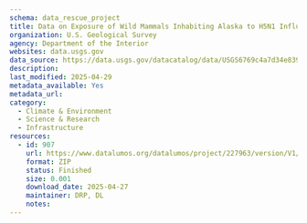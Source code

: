 ```yaml
---
schema: data_rescue_project 
title: Data on Exposure of Wild Mammals Inhabiting Alaska to H5N1 Influenza A Viruses
organization: U.S. Geological Survey
agency: Department of the Interior
websites: data.usgs.gov
data_source: https://data.usgs.gov/datacatalog/data/USGS6769c4a7d34e8399fbb80311
description: 
last_modified: 2025-04-29
metadata_available: Yes
metadata_url: 
category:
  - Climate & Environment 
  - Science & Research 
  - Infrastructure 
resources:
  - id: 907
    url: https://www.datalumos.org/datalumos/project/227963/version/V1/view
    format: ZIP
    status: Finished
    size: 0.001
    download_date: 2025-04-27
    maintainer: DRP, DL
    notes: 
---
```

